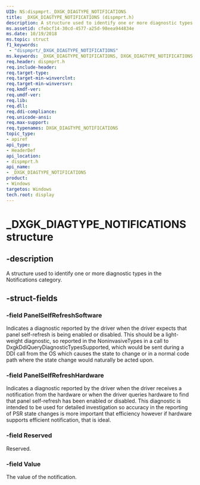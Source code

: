 ```yaml
---
UID: NS:dispmprt._DXGK_DIAGTYPE_NOTIFICATIONS
title: _DXGK_DIAGTYPE_NOTIFICATIONS (dispmprt.h)
description: A structure used to identify one or more diagnostic types in the Notifications category.
ms.assetid: cfebcf14-30cd-4577-a25d-98eea944834e
ms.date: 10/19/2018
ms.topic: struct
f1_keywords:
 - "dispmprt/_DXGK_DIAGTYPE_NOTIFICATIONS"
ms.keywords: _DXGK_DIAGTYPE_NOTIFICATIONS, DXGK_DIAGTYPE_NOTIFICATIONS,
req.header: dispmprt.h
req.include-header:
req.target-type:
req.target-min-winverclnt:
req.target-min-winversvr:
req.kmdf-ver:
req.umdf-ver:
req.lib:
req.dll:
req.ddi-compliance:
req.unicode-ansi:
req.max-support:
req.typenames: DXGK_DIAGTYPE_NOTIFICATIONS
topic_type:
- apiref
api_type:
- HeaderDef
api_location:
- dispmprt.h
api_name:
- _DXGK_DIAGTYPE_NOTIFICATIONS
product: 
- Windows
targetos: Windows
tech.root: display
---
```


# _DXGK_DIAGTYPE_NOTIFICATIONS structure

## -description

A structure used to identify one or more diagnostic types in the Notifications category.

## -struct-fields

### -field PanelSelfRefreshSoftware

Indicates a diagnostic reported by the driver when the driver expects that panel self-refresh is being enabled or disabled.  This should be a light-weight diagnostic, so reported in the NoninvasiveTypes in a call to DxgkDdiQueryDiagnosticTypesSupported, which would be sent during a DDI call from the OS which causes the state to change or in a normal code path where the state change would naturally be acted upon.

### -field PanelSelfRefreshHardware

Indicates a diagnostic reported by the driver when the driver receives a notification from the hardware or when the driver queries hardware to find that panel self-refresh has been enabled or disabled.  This diagnostic is intended to be used for detailed investigation so accuracy in the reporting of PSR state changes is more important that efficiency however if hardware supports efficient notification, that is ideal.

### -field Reserved

Reserved.

### -field Value

The value of the notification.


